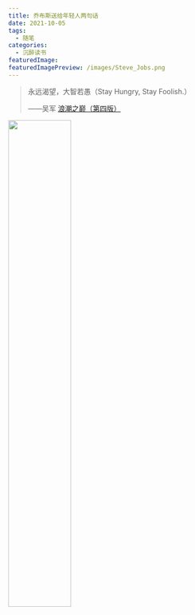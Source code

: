 ```yaml
---
title: 乔布斯送给年轻人两句话
date: 2021-10-05
tags:
  - 随笔
categories:
  - 沉醉读书
featuredImage: 
featuredImagePreview: /images/Steve_Jobs.png
---
```


> 永远渴望，大智若愚（Stay Hungry, Stay Foolish.）
>
> ——吴军 [浪潮之巅（第四版）](https://book.douban.com/subject/33474750/)

<img src="/images/浪潮之巅.png" width="50%" height="50%" title="" alt=""/>
